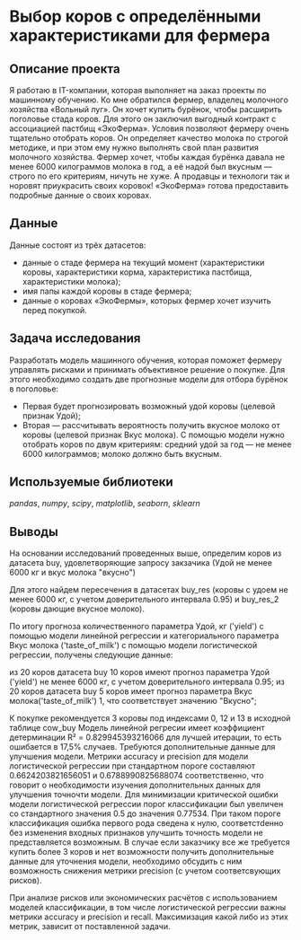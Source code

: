 # Выбор коров с определёнными характеристиками для фермера

## Описание проекта

Я работаю в IT-компании, которая выполняет на заказ проекты по машинному обучению. Ко мне обратился фермер, владелец молочного хозяйства «Вольный луг». Он хочет купить бурёнок, чтобы расширить поголовье стада коров. Для этого он заключил выгодный контракт с ассоциацией пастбищ «ЭкоФерма». Условия позволяют фермеру очень тщательно отобрать коров. Он определяет качество молока по строгой методике, и при этом ему нужно выполнять свой план развития молочного хозяйства. Фермер хочет, чтобы каждая бурёнка давала не менее 6000 килограммов молока в год, а её надой был вкусным — строго по его критериям, ничуть не хуже. А продавцы и технологи так и норовят приукрасить своих коровок! «ЭкоФерма» готова предоставить подробные данные о своих коровах.

## Данные

Данные состоят из трёх датасетов:
- данные о стаде фермера на текущий момент (характеристики коровы, характеристики корма, характеристика пастбища, характеристики молока);
- имя папы каждой коровы в стаде фермера;
- данные о коровах «ЭкоФермы», которых фермер хочет изучить перед покупкой.

## Задача исследования

Разработать модель машинного обучения, которая поможет фермеру управлять рисками и принимать объективное решение о покупке.  Для этого необходимо создать две прогнозные модели для отбора бурёнок в поголовье:
- Первая будет прогнозировать возможный удой коровы (целевой признак Удой);
- Вторая — рассчитывать вероятность получить вкусное молоко от коровы (целевой признак Вкус молока). С помощью модели нужно отобрать коров по двум критериям:
средний удой за год — не менее 6000 килограммов;
молоко должно быть вкусным.

## Используемые библиотеки

*pandas*, *numpy*, *scipy*, *matplotlib*, *seaborn*, *sklearn*

## Выводы 

На основании исследований проведенных выше, определим коров из датасета buy, удовлетворяющие запросу закзачика (Удой не менее 6000 кг и вкус молока "вкусно")

Для этого найдем пересечения в датасетах buy_res (коровы с удоем не менее 6000 кг, с учетом доверительного интервала 0.95) и buy_res_2 (коровы дающие вкусное молоко).

По итогу прогноза количественного параметра Удой, кг ('yield') с помощью модели линейной регрессии и категориального параметра Вкус молока ('taste_of_milk') с помощью модели логистической регрессии, получены следующие данные:

из 20 коров датасета buy 10 коров имеют прогноз параметра Удой ('yield') не менее 6000 кг, с учетом доверительного интервала 0.95;
из 20 коров датасета buy 5 коров имеет прогноз параметра Вкус молока('taste_of_milk') 1, что соответствует значению "Вкусно";

К покупке рекомендуется 3 коровы под индексами 0, 12 и 13 в исходной таблице cow_buy Модель линейной регресии имеет коэффициент детерминации R² = 0.829945393216066 для лучшей итерации, то есть ошибается в 17,5% случаев. Требуются дополнительные данные для улучшения модели. Метрики accuracy и precision для модели логистической регрессии при стандартном пороге составляют 0.6624203821656051 и 0.6788990825688074 соответственно, что говорит о необходимости изучения дополнительных данных для улучшения точночти модели. Для минимизации критической ошибки модели логистической регрессии порог классификации был увеличен со стандартного значения 0.5 до значения 0.77534. При таком пороге классификация ошибка первого рода сведена к нулю, соответcтdенно без изменения входных признаков улучшить точность модели не представляется возможным. В случае если заказчику все же требуется купить более 3 коров и нет возможности получить дополнительные данные для уточнения модели, необходимо обсудить с ним возможность снижения метрики precision (с учетом соответсвующих рисков).

При анализе рисков или экономических расчётов с использованием моделей классификации, в том числе логистической регрессии важны метрики accuracy и precision и recall. Максимизация какой либо из этих метрик, зависит от поставленной задачи.
